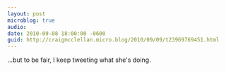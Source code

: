 ```yaml
---
layout: post
microblog: true
audio: 
date: 2010-09-08 18:00:00 -0600
guid: http://craigmcclellan.micro.blog/2010/09/09/t23969769451.html
---
```

...but to be fair, I keep tweeting what she's doing.
